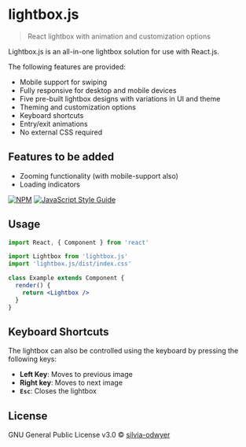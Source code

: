 # lightbox.js

> React lightbox with animation and customization options

Lightbox.js is an all-in-one lightbox solution for use with React.js. 

The following features are provided:
- Mobile support for swiping 
- Fully responsive for desktop and mobile devices
- Five pre-built lightbox designs with variations in UI and theme
- Theming and customization options
- Keyboard shortcuts
- Entry/exit animations
- No external CSS required

## Features to be added
- Zooming functionality (with mobile-support also)
- Loading indicators

[![NPM](https://img.shields.io/npm/v/lightbox.js.svg)](https://www.npmjs.com/package/lightbox.js) [![JavaScript Style Guide](https://img.shields.io/badge/code_style-standard-brightgreen.svg)](https://standardjs.com)

## Usage

```jsx
import React, { Component } from 'react'

import Lightbox from 'lightbox.js'
import 'lightbox.js/dist/index.css'

class Example extends Component {
  render() {
    return <Lightbox />
  }
}
```

## Keyboard Shortcuts
The lightbox can also be controlled using the keyboard by pressing the following keys:
- **Left Key**: Moves to previous image
- **Right key**: Moves to next image
- **`Esc`**: Closes the lightbox

## License

GNU General Public License v3.0  © [silvia-odwyer](https://github.com/silvia-odwyer)
